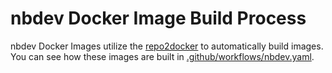 # nbdev Docker Image Build Process

nbdev Docker Images utilize the [repo2docker](https://repo2docker.readthedocs.io/en/latest/index.html) to automatically build images. You can see how these images are built in [.github/workflows/nbdev.yaml](.github/workflows/nbdev.yaml).
